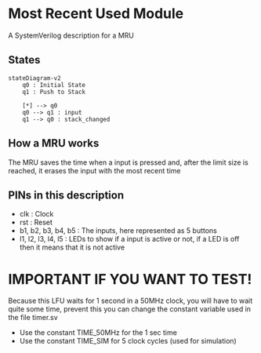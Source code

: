 # Most Recent Used Module

A SystemVerilog description for a MRU

## States

```mermaid
stateDiagram-v2
	q0 : Initial State
	q1 : Push to Stack

	[*] --> q0
	q0 --> q1 : input
	q1 --> q0 : stack_changed
```

## How a MRU works

The MRU saves the time when a input is pressed and, after the limit size is reached, it erases the input with the most recent time

## PINs in this description

- clk : Clock
- rst : Reset
- b1, b2, b3, b4, b5 : The inputs, here represented as 5 buttons
- l1, l2, l3, l4, l5 : LEDs to show if a input is active or not, if a LED is off then it means that it is not active

# IMPORTANT IF YOU WANT TO TEST!

Because this LFU waits for 1 second in a 50MHz clock, you will have to wait quite some time, prevent this you can change the constant variable used in the file timer.sv

- Use the constant TIME_50MHz for the 1 sec time
- Use the constant TIME_SIM for 5 clock cycles (used for simulation)
